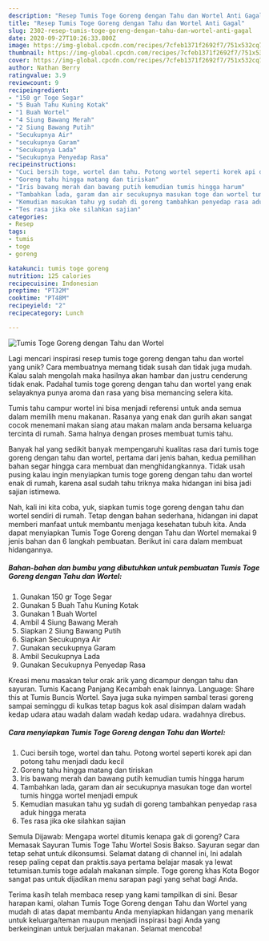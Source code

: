 ```yaml
---
description: "Resep Tumis Toge Goreng dengan Tahu dan Wortel Anti Gagal"
title: "Resep Tumis Toge Goreng dengan Tahu dan Wortel Anti Gagal"
slug: 2302-resep-tumis-toge-goreng-dengan-tahu-dan-wortel-anti-gagal
date: 2020-09-27T10:26:33.800Z
image: https://img-global.cpcdn.com/recipes/7cfeb1371f2692f7/751x532cq70/tumis-toge-goreng-dengan-tahu-dan-wortel-foto-resep-utama.jpg
thumbnail: https://img-global.cpcdn.com/recipes/7cfeb1371f2692f7/751x532cq70/tumis-toge-goreng-dengan-tahu-dan-wortel-foto-resep-utama.jpg
cover: https://img-global.cpcdn.com/recipes/7cfeb1371f2692f7/751x532cq70/tumis-toge-goreng-dengan-tahu-dan-wortel-foto-resep-utama.jpg
author: Nathan Berry
ratingvalue: 3.9
reviewcount: 9
recipeingredient:
- "150 gr Toge Segar"
- "5 Buah Tahu Kuning Kotak"
- "1 Buah Wortel"
- "4 Siung Bawang Merah"
- "2 Siung Bawang Putih"
- "Secukupnya Air"
- "secukupnya Garam"
- "Secukupnya Lada"
- "Secukupnya Penyedap Rasa"
recipeinstructions:
- "Cuci bersih toge, wortel dan tahu. Potong wortel seperti korek api dan potong tahu menjadi dadu kecil"
- "Goreng tahu hingga matang dan tiriskan"
- "Iris bawang merah dan bawang putih kemudian tumis hingga harum"
- "Tambahkan lada, garam dan air secukupnya masukan toge dan wortel tumis hingga wortel menjadi empuk"
- "Kemudian masukan tahu yg sudah di goreng tambahkan penyedap rasa aduk hingga merata"
- "Tes rasa jika oke silahkan sajian"
categories:
- Resep
tags:
- tumis
- toge
- goreng

katakunci: tumis toge goreng 
nutrition: 125 calories
recipecuisine: Indonesian
preptime: "PT32M"
cooktime: "PT48M"
recipeyield: "2"
recipecategory: Lunch

---
```



![Tumis Toge Goreng dengan Tahu dan Wortel](https://img-global.cpcdn.com/recipes/7cfeb1371f2692f7/751x532cq70/tumis-toge-goreng-dengan-tahu-dan-wortel-foto-resep-utama.jpg)

Lagi mencari inspirasi resep tumis toge goreng dengan tahu dan wortel yang unik? Cara membuatnya memang tidak susah dan tidak juga mudah. Kalau salah mengolah maka hasilnya akan hambar dan justru cenderung tidak enak. Padahal tumis toge goreng dengan tahu dan wortel yang enak selayaknya punya aroma dan rasa yang bisa memancing selera kita.

Tumis tahu campur wortel ini bisa menjadi referensi untuk anda semua dalam memilih menu makanan. Rasanya yang enak dan gurih akan sangat cocok menemani makan siang atau makan malam anda bersama keluarga tercinta di rumah. Sama halnya dengan proses membuat tumis tahu.

Banyak hal yang sedikit banyak mempengaruhi kualitas rasa dari tumis toge goreng dengan tahu dan wortel, pertama dari jenis bahan, kedua pemilihan bahan segar hingga cara membuat dan menghidangkannya. Tidak usah pusing kalau ingin menyiapkan tumis toge goreng dengan tahu dan wortel enak di rumah, karena asal sudah tahu triknya maka hidangan ini bisa jadi sajian istimewa.


Nah, kali ini kita coba, yuk, siapkan tumis toge goreng dengan tahu dan wortel sendiri di rumah. Tetap dengan bahan sederhana, hidangan ini dapat memberi manfaat untuk membantu menjaga kesehatan tubuh kita. Anda dapat menyiapkan Tumis Toge Goreng dengan Tahu dan Wortel memakai 9 jenis bahan dan 6 langkah pembuatan. Berikut ini cara dalam membuat hidangannya.

<!--inarticleads1-->

##### Bahan-bahan dan bumbu yang dibutuhkan untuk pembuatan Tumis Toge Goreng dengan Tahu dan Wortel:

1. Gunakan 150 gr Toge Segar
1. Gunakan 5 Buah Tahu Kuning Kotak
1. Gunakan 1 Buah Wortel
1. Ambil 4 Siung Bawang Merah
1. Siapkan 2 Siung Bawang Putih
1. Siapkan Secukupnya Air
1. Gunakan secukupnya Garam
1. Ambil Secukupnya Lada
1. Gunakan Secukupnya Penyedap Rasa


Kreasi menu masakan telur orak arik yang dicampur dengan tahu dan sayuran. Tumis Kacang Panjang Kecambah enak lainnya. Language: Share this at Tumis Buncis Wortel. Saya juga suka nyimpen sambal terasi goreng sampai seminggu di kulkas tetap bagus kok asal disimpan dalam wadah kedap udara atau wadah dalam wadah kedap udara. wadahnya direbus. 

<!--inarticleads2-->

##### Cara menyiapkan Tumis Toge Goreng dengan Tahu dan Wortel:

1. Cuci bersih toge, wortel dan tahu. Potong wortel seperti korek api dan potong tahu menjadi dadu kecil
1. Goreng tahu hingga matang dan tiriskan
1. Iris bawang merah dan bawang putih kemudian tumis hingga harum
1. Tambahkan lada, garam dan air secukupnya masukan toge dan wortel tumis hingga wortel menjadi empuk
1. Kemudian masukan tahu yg sudah di goreng tambahkan penyedap rasa aduk hingga merata
1. Tes rasa jika oke silahkan sajian


Semula Dijawab: Mengapa wortel ditumis kenapa gak di goreng? Cara Memasak Sayuran Tumis Toge Tahu Wortel Sosis Bakso. Sayuran segar dan tetap sehat untuk dikonsumsi. Selamat datang di channel ini, Ini adalah resep paling cepat dan praktis.saya pertama belajar masak ya lewat tetumisan.tumis toge adalah makanan simple. Toge goreng khas Kota Bogor sangat pas untuk dijadikan menu sarapan pagi yang sehat bagi Anda. 

Terima kasih telah membaca resep yang kami tampilkan di sini. Besar harapan kami, olahan Tumis Toge Goreng dengan Tahu dan Wortel yang mudah di atas dapat membantu Anda menyiapkan hidangan yang menarik untuk keluarga/teman maupun menjadi inspirasi bagi Anda yang berkeinginan untuk berjualan makanan. Selamat mencoba!
